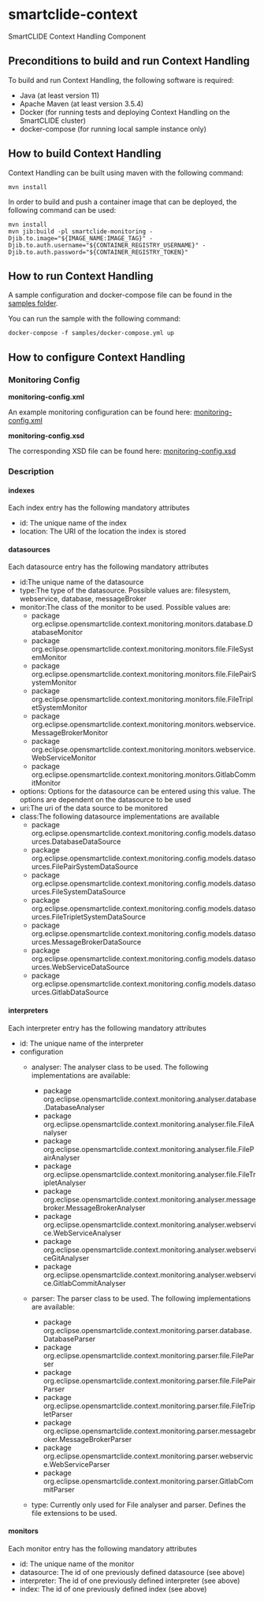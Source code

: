 # smartclide-context
SmartCLIDE Context Handling Component

## Preconditions to build and run Context Handling

To build and run Context Handling, the following software is required:

- Java (at least version 11)
- Apache Maven (at least version 3.5.4)
- Docker (for running tests and deploying Context Handling on the SmartCLIDE cluster)
- docker-compose (for running local sample instance only)

## How to build Context Handling

Context Handling can be built using maven with the following command:

  ```shell
  mvn install
  ```

In order to build and push a container image that can be deployed, the following command can be used:

  ```shell
  mvn install
  mvn jib:build -pl smartclide-monitoring -Djib.to.image="${IMAGE_NAME:IMAGE_TAG}" -Djib.to.auth.username="${CONTAINER_REGISTRY_USERNAME}" -Djib.to.auth.password="${CONTAINER_REGISTRY_TOKEN}"
  ```

## How to run Context Handling

A sample configuration and docker-compose file can be found in the [samples folder](https://github.com/eclipse-opensmartclide/smartclide-context/tree/main/samples).

You can run the sample with the following command: 

   ```shell
   docker-compose -f samples/docker-compose.yml up
   ```
   
## How to configure Context Handling

### Monitoring Config

**monitoring-config.xml**

An example monitoring configuration can be found here: [monitoring-config.xml](https://github.com/eclipse-opensmartclide/smartclide-context/blob/main/samples/config/monitoring-config.xml)

**monitoring-config.xsd**

The corresponding XSD file can be found here: [monitoring-config.xsd](https://github.com/eclipse-opensmartclide/smartclide-context/blob/main/samples/config/monitoring-config.xsd)

### Description

#### indexes

Each index entry has the following mandatory attributes

- id: The unique name of the index
- location: The URI of the location the index is stored

#### datasources

Each datasource entry has the following mandatory attributes

- id:The unique name of the datasource
- type:The type of the datasource. Possible values are: filesystem, webservice, database, messageBroker
- monitor:The class of the monitor to be used. Possible values are:
    - package org.eclipse.opensmartclide.context.monitoring.monitors.database.DatabaseMonitor
    - package org.eclipse.opensmartclide.context.monitoring.monitors.file.FileSystemMonitor
    - package org.eclipse.opensmartclide.context.monitoring.monitors.file.FilePairSystemMonitor
    - package org.eclipse.opensmartclide.context.monitoring.monitors.file.FileTripletSystemMonitor
    - package org.eclipse.opensmartclide.context.monitoring.monitors.webservice.MessageBrokerMonitor
    - package org.eclipse.opensmartclide.context.monitoring.monitors.webservice.WebServiceMonitor
    - package org.eclipse.opensmartclide.context.monitoring.monitors.GitlabCommitMonitor
- options: Options for the datasource can be entered using this value. The options are dependent on the datasource to be used
- uri:The uri of the data source to be monitored
- class:The following datasource implementations are available
    - package org.eclipse.opensmartclide.context.monitoring.config.models.datasources.DatabaseDataSource
    - package org.eclipse.opensmartclide.context.monitoring.config.models.datasources.FilePairSystemDataSource
    - package org.eclipse.opensmartclide.context.monitoring.config.models.datasources.FileSystemDataSource
    - package org.eclipse.opensmartclide.context.monitoring.config.models.datasources.FileTripletSystemDataSource
    - package org.eclipse.opensmartclide.context.monitoring.config.models.datasources.MessageBrokerDataSource
    - package org.eclipse.opensmartclide.context.monitoring.config.models.datasources.WebServiceDataSource
    - package org.eclipse.opensmartclide.context.monitoring.config.models.datasources.GitlabDataSource

#### interpreters

Each interpreter entry has the following mandatory attributes

- id: The unique name of the interpreter
- configuration
    - analyser: The analyser class to be used. The following implementations are available:
        - package org.eclipse.opensmartclide.context.monitoring.analyser.database.DatabaseAnalyser
        - package org.eclipse.opensmartclide.context.monitoring.analyser.file.FileAnalyser
        - package org.eclipse.opensmartclide.context.monitoring.analyser.file.FilePairAnalyser
        - package org.eclipse.opensmartclide.context.monitoring.analyser.file.FileTripletAnalyser
        - package org.eclipse.opensmartclide.context.monitoring.analyser.messagebroker.MessageBrokerAnalyser
        - package org.eclipse.opensmartclide.context.monitoring.analyser.webservice.WebServiceAnalyser
        - package org.eclipse.opensmartclide.context.monitoring.analyser.webserviceGitAnalyser
        - package org.eclipse.opensmartclide.context.monitoring.analyser.webservice.GitlabCommitAnalyser
    - parser: The parser class to be used. The following implementations are available:
        - package org.eclipse.opensmartclide.context.monitoring.parser.database.DatabaseParser
        - package org.eclipse.opensmartclide.context.monitoring.parser.file.FileParser
        - package org.eclipse.opensmartclide.context.monitoring.parser.file.FilePairParser
        - package org.eclipse.opensmartclide.context.monitoring.parser.file.FileTripletParser
        - package org.eclipse.opensmartclide.context.monitoring.parser.messagebroker.MessageBrokerParser
        - package org.eclipse.opensmartclide.context.monitoring.parser.webservice.WebServiceParser
        - package org.eclipse.opensmartclide.context.monitoring.parser.GitlabCommitParser

    - type: Currently only used for File analyser and parser. Defines the file extensions to be used.

#### monitors

Each monitor entry has the following mandatory attributes

- id: The unique name of the monitor
- datasource: The id of one previously defined datasource (see above)
- interpreter: The id of one previously defined interpreter (see above)
- index: The id of one previously defined index (see above)
